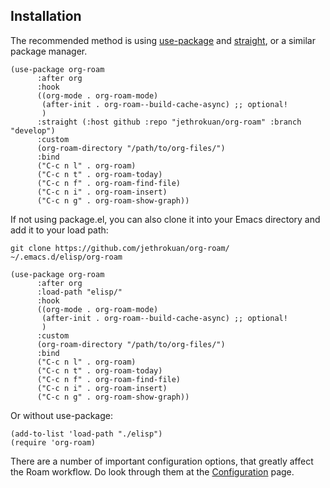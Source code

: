 ## Installation

The recommended method is using [use-package][use-package] and
[straight][straight], or a similar package manager.

```
(use-package org-roam
      :after org
      :hook 
      ((org-mode . org-roam-mode)
       (after-init . org-roam--build-cache-async) ;; optional!
       )
      :straight (:host github :repo "jethrokuan/org-roam" :branch "develop")
      :custom
      (org-roam-directory "/path/to/org-files/")
      :bind
      ("C-c n l" . org-roam)
      ("C-c n t" . org-roam-today)
      ("C-c n f" . org-roam-find-file)
      ("C-c n i" . org-roam-insert)
      ("C-c n g" . org-roam-show-graph))
```

If not using package.el, you can also clone it into your Emacs
directory and add it to your load path:

```
git clone https://github.com/jethrokuan/org-roam/ ~/.emacs.d/elisp/org-roam
```

```
(use-package org-roam
      :after org
      :load-path "elisp/"
      :hook 
      ((org-mode . org-roam-mode)
       (after-init . org-roam--build-cache-async) ;; optional!
       )
      :custom
      (org-roam-directory "/path/to/org-files/")
      :bind
      ("C-c n l" . org-roam)
      ("C-c n t" . org-roam-today)
      ("C-c n f" . org-roam-find-file)
      ("C-c n i" . org-roam-insert)
      ("C-c n g" . org-roam-show-graph))
```

Or without use-package:

```
(add-to-list 'load-path "./elisp")
(require 'org-roam)
```

There are a number of important configuration options, that greatly
affect the Roam workflow. Do look through them at the
[Configuration](configuration.md) page.

[use-package]: https://github.com/jwiegley/use-package
[straight]: https://github.com/raxod502/straight.el

